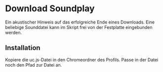 # Download Soundplay
Ein akustischer Hinweis auf das erfolgreiche Ende eines Downloads. 
Eine beliebige Sounddatei kann im Skript frei von der Festplatte eingebunden werden.

## Installation
Kopiere die uc.js-Datei in den Chromeordner des Profils. Passe in der Datei noch den Pfad zur Datei an.